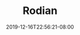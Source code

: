 ---
title: "Rodian"
date: 2019-12-16T22:56:21-08:00
draft: false
layout: race

stats:
  awareness:
    min: 1D+0
    max: 3D+2
  coordination:
    min: 2D+0
    max: 4D+2
  knowledge:
    min: 1D+0
    max: 3D+0
  physique:
    min: 1D+0
    max: 4D+1
  presence:
    min: 1D+0
    max: 3D+0
  reflexes:
    min: 2D+0
    max: 4D+2

special:

language: Rodese

images:
 - https://vignette.wikia.nocookie.net/starwars/images/d/d3/Rodian_DICE.png/revision/latest?cb=20151106032702
 - https://vignette.wikia.nocookie.net/starwars/images/2/23/Rodian_NEGAS.jpg/revision/latest?cb=20061127015745
 - https://i.pinimg.com/originals/3d/39/1c/3d391cb5b7330a21303e7b812d23d73a.jpg
 - https://db4sgowjqfwig.cloudfront.net/assets/277664/KelkoRodianFringer.JPG?1388220608

---